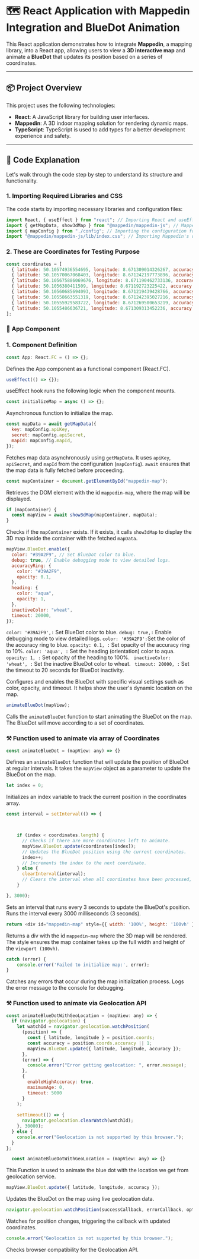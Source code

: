 # 🗺️ **React Application with Mappedin Integration and BlueDot Animation**

This React application demonstrates how to integrate **Mappedin**, a mapping library, into a React app, allowing users to view a **3D interactive map** and animate a **BlueDot** that updates its position based on a series of coordinates.

---

## 📦 **Project Overview**

This project uses the following technologies:

- **React**: A JavaScript library for building user interfaces.
- **Mappedin**: A 3D indoor mapping solution for rendering dynamic maps.
- **TypeScript**: TypeScript is used to add types for a better development experience and safety.

---

## 🧩 **Code Explanation**

Let's walk through the code step by step to understand its structure and functionality.

### 1. **Importing Required Libraries and CSS**

The code starts by importing necessary libraries and configuration files:

```javascript
import React, { useEffect } from "react"; // Importing React and useEffect hook.
import { getMapData, show3dMap } from "@mappedin/mappedin-js"; // Mappedin library for 3D map functionality.
import { mapConfig } from "./config"; // Importing the configuration for API keys and map ID.
import "@mappedin/mappedin-js/lib/index.css"; // Importing Mappedin's default CSS for styling.
```

### 2. **These are Coordinates for Testing Purpose**

```javascript
const coordinates = [
  { latitude: 50.10574936554695, longitude: 8.671309014326267, accuracy: 1 },
  { latitude: 50.10570067068403, longitude: 8.671242197773896, accuracy: 1 },
  { latitude: 50.105675886069676, longitude: 8.671190462733136, accuracy: 1 },
  { latitude: 50.1056380411509, longitude: 8.671192723225422, accuracy: 1 },
  { latitude: 50.10560685694093, longitude: 8.671219439428766, accuracy: 1 },
  { latitude: 50.10558663551319, longitude: 8.671242395027216, accuracy: 1 },
  { latitude: 50.10555929583722, longitude: 8.671269500653219, accuracy: 1 },
  { latitude: 50.1055486636721, longitude: 8.671309313452236, accuracy: 1 },
];
```

### 📱 **App Component**

### 1. **Component Definition**

```javascript
const App: React.FC = () => {};
```

Defines the App component as a functional component (React.FC).

```javascript
useEffect(() => {});
```

useEffect hook runs the following logic when the component mounts.

```javascript
const initializeMap = async () => {};
```

Asynchronous function to initialize the map.

```javascript
const mapData = await getMapData({
  key: mapConfig.apiKey,
  secret: mapConfig.apiSecret,
  mapId: mapConfig.mapId,
});
```

Fetches map data asynchronously using `getMapData`.
It uses `apiKey`, `apiSecret`, and `mapId` from the configuration (`mapConfig`).
`await` ensures that the map data is fully fetched before proceeding.

```javascript
const mapContainer = document.getElementById("mappedin-map");
```

Retrieves the DOM element with the id `mappedin-map`, where the map will be displayed.

```javascript
if (mapContainer) {
  const mapView = await show3dMap(mapContainer, mapData);
}
```

Checks if the `mapContainer` exists.
If it exists, it calls `show3dMap` to display the 3D map inside the container with the fetched `mapData`.

```javascript
mapView.BlueDot.enable({
  color: "#39A2F9", // Set BlueDot color to blue.
  debug: true, // Enable debugging mode to view detailed logs.
  accuracyRing: {
    color: "#39A2F9",
    opacity: 0.1,
  },
  heading: {
    color: "aqua",
    opacity: 1,
  },
  inactiveColor: "wheat",
  timeout: 20000,
});
```

`color: '#39A2F9',:` Set BlueDot color to blue.
`debug: true,:` Enable debugging mode to view detailed logs.
`color: '#39A2F9':`Set the color of the accuracy ring to blue.
`opacity: 0.1, :` Set opacity of the accuracy ring to 10%.
`color: 'aqua', :` Set the heading (orientation) color to aqua.
`opacity: 1, :` Set opacity of the heading to 100%.
` inactiveColor: 'wheat', :` Set the inactive BlueDot color to wheat.
` timeout: 20000, :` Set the timeout to 20 seconds for BlueDot inactivity.

Configures and enables the BlueDot with specific visual settings such as color, opacity, and timeout.
It helps show the user's dynamic location on the map.


```javascript
animateBlueDot(mapView);
```
Calls the `animateBlueDot` function to start animating the BlueDot on the map.
The BlueDot will move according to a set of coordinates.


###  ⚒️ Function used to animate via array of Coordinates

```javascript
const animateBlueDot = (mapView: any) => {}
```
Defines an `animateBlueDot` function that will update the position of BlueDot at regular intervals.
It takes the `mapView` object as a parameter to update the BlueDot on the map.

```javascript
let index = 0;
```
Initializes an index variable to track the current position in the coordinates array.

```javascript
const interval = setInterval(() => {



    if (index < coordinates.length) {
      // Checks if there are more coordinates left to animate.
      mapView.BlueDot.update(coordinates[index]);
      // Updates the BlueDot position using the current coordinates.
      index++;
      // Increments the index to the next coordinate.
    } else {
      clearInterval(interval);
      // Clears the interval when all coordinates have been processed, stopping the animation.
    }

}, 3000);

```
Sets an interval that runs every 3 seconds to update the BlueDot's position.
Runs the interval every 3000 milliseconds (3 seconds).

```javascript
return <div id="mappedin-map" style={{ width: '100%', height: '100vh' }} />;
```
Returns a div with the id `mappedin-map` where the 3D map will be rendered.
The style ensures the map container takes up the full width and height of the `viewport (100vh)`.

```javascript
catch (error) {
    console.error('Failed to initialize map:', error);
}
```
Catches any errors that occur during the map initialization process.
Logs the error message to the console for debugging.

### ⚒️ Function used to animate via Geolocation API

```javascript
const animateBlueDotWithGeoLocation = (mapView: any) => {
  if (navigator.geolocation) {
    let watchId = navigator.geolocation.watchPosition(
      (position) => {
        const { latitude, longitude } = position.coords;
        const accuracy = position.coords.accuracy || 1;
        mapView.BlueDot.update({ latitude, longitude, accuracy });
      },
      (error) => {
        console.error("Error getting geolocation: ", error.message);
      },
      {
        enableHighAccuracy: true, 
        maximumAge: 0,            
        timeout: 5000             
      }
    );
    
    setTimeout(() => {
      navigator.geolocation.clearWatch(watchId);
    }, 30000);
  } else {
    console.error("Geolocation is not supported by this browser.");
  }
};
```

```javascript
  const animateBlueDotWithGeoLocation = (mapView: any) => {}
```
This Function is used to animate the blue dot with the location we get from geolocation service.

```javascript
mapView.BlueDot.update({ latitude, longitude, accuracy });
```
Updates the BlueDot on the map using live geolocation data.

```javascript
navigator.geolocation.watchPosition(successCallback, errorCallback, options);
```
Watches for position changes, triggering the callback with updated coordinates.


```javascript
console.error("Geolocation is not supported by this browser.");
```
Checks browser compatibility for the Geolocation API.